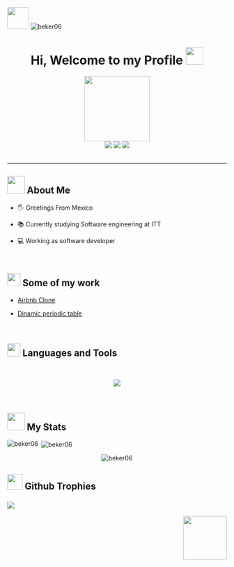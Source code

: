 
  <div id="header" align="left" position="center">
    <img src="https://media.giphy.com/media/kwcRp24Wz4lZm/giphy.gif" width="50"/>
    <img src="https://komarev.com/ghpvc/?username=beker06&label=Profile%20views&color=0e75b6&style=flat" alt="beker06" />
  </div>
  <h1 align="center">
  Hi, Welcome to my Profile
  <img src="https://media.giphy.com/media/TvNa6lOfIXu7uUGQ4F/giphy.gif" width="40px"/>
</h1>
  <div id="header" align="center">
    <img src="https://media.giphy.com/media/5P5b96VnFaNiQ7ABOT/giphy.gif" width="150"/>
  </div>
  <div align="center">
    <a href="https://www.linkedin.com/in/eliam-vazquez-parra-ab647a227/" target="_blank"><img src="https://img.shields.io/badge/LinkedIn-blue?logo=linkedin&logoColor=white&style=for-the-badge"/></a>
  <a href="mailto:bosc790@gmail.com" target="_blank"><img src="https://img.shields.io/badge/Gmail-red?logo=gmail&logoColor=white&style=for-the-badge"/></a>
<a href="https://instagram.com/eliamvp" target="_blank"><img src="https://img.shields.io/badge/Instagram-pink?logo=instagram&logoColor=white&style=for-the-badge"/></a>
  </div>
<br/>
<hr width="100%"></hr>
<h2 align="left">
  <img src="https://media.giphy.com/media/ix8dIWbEovToc/giphy.gif" width="40px"/>
  About Me
</h2>

- 🖐 Greetings From Mexico

- 📚 Currently studying Software engineering at ITT 

- 💻 Working as software developer

<br/>

<h2 align="left">
  <img src="https://media.giphy.com/media/IgLEFhGAt3giA9XMHk/giphy.gif" width="30px"/>
  Some of my work
</h2>

- <a href='https://beker06-airvnv-clone.vercel.app/'>Airbnb Clone</a>

- <a href='https://electron-phi.vercel.app/'>Dinamic periodic table</a>



<br/>
<h2 align="left">
  <img src="https://media.giphy.com/media/IgLEFhGAt3giA9XMHk/giphy.gif" width="30px"/>
  Languages and Tools
</h2>
<br/>
<p align="center">
        <a href="https://skillicons.dev">
            <img
                src="https://skillicons.dev/icons?i=html,css,js,ts,cs,php,py,haskell,react,nextjs,jquery,astro,nodejs,express,redux,tailwind,bootstrap,materialui,mysql,sqlite,mongodb,firebase,prisma,git,docker,figma,raspberrypi,md,regex,vscode,visualstudio,eclipse,ai,ps,xd,vercel,heroku,unity,godot,discord,linkedin,github,instagram,twitter,stackoverflow"
            />
        </a>
    </p>
<br/>
<h2 align="left">
  <img src="https://media.giphy.com/media/12S4Jf0IZo34Sk/giphy.gif" width="40px"/>
  My Stats
</h2>
<div>
  <p><img align="left" src="https://github-readme-stats.vercel.app/api/top-langs?username=beker06&theme=dark&hide_border=true&show_icons=true&card_width=10&locale=en&layout=compact"   alt="beker06" /></p>
  <p>&nbsp;<img align="center" src="https://github-readme-stats.vercel.app/api?username=beker06&theme=dark&hide_border=true&show_icons=true&locale=en" alt="beker06" />   </p>
</div>
<p align="center"><img align="center" src="https://github-readme-streak-stats.herokuapp.com/?user=beker06&hide_border=true&theme=dark&" alt="beker06" /></p>

<h2>
  <img src="https://media.giphy.com/media/r1qAAEJwlI8nBCrIS6/giphy.gif" width="35px"/>
  Github Trophies
</h2>

### ![](https://github-profile-trophy.vercel.app/?username=Beker06&theme=juicyfresh&no-frame=false&no-bg=false&margin-w=4)

<div id="header" align="right">
    <img src="https://media.giphy.com/media/TF6ZSOZWtXVBOeMIc6/giphy.gif" width="100"/>
  </div>
